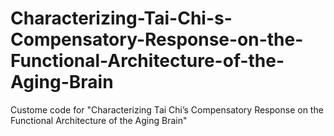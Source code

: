 # Characterizing-Tai-Chi-s-Compensatory-Response-on-the-Functional-Architecture-of-the-Aging-Brain
Custome code for "Characterizing Tai Chi’s Compensatory Response on the Functional Architecture of the Aging Brain"
